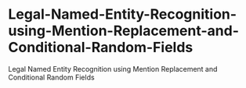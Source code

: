 # Legal-Named-Entity-Recognition-using-Mention-Replacement-and-Conditional-Random-Fields
Legal Named Entity Recognition using Mention  Replacement and Conditional Random Fields
